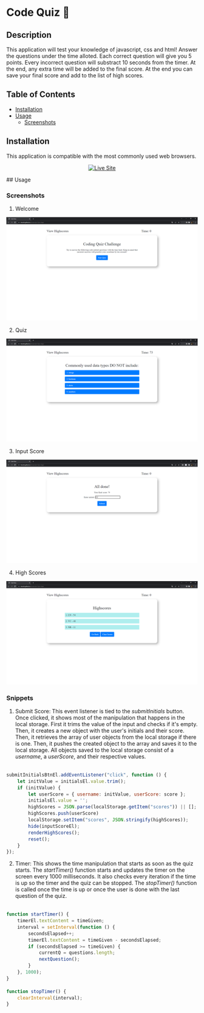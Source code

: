 # Code Quiz 📝


## Description

This application will test your knowledge of javascript, css and html! Answer the questions under the time alloted. Each correct question will give you 5 points. Every incorrect question will substract 10 seconds from the timer. At the end, any extra time will be added to the final score. At the end you can save your final score and add to the list of high scores.

## Table of Contents

* [Installation](#installation)
* [Usage](#usage)
    * [Screenshots](#screenshots)


## Installation

This application is compatible with the most commonly used web browsers.

<p align="center">
    <a href="https://lniceth.github.io/Quiz-App/"><img src="https://img.shields.io/badge/-👉 See Live Site-success?style=for-the-badge"  alt="Live Site" /></a>
</p>
## Usage

### Screenshots

1. Welcome 

![Welcome](assets/images/welcome.png)

2. Quiz

![Quiz](assets/images/questions.png)

3. Input Score 

![Input](assets/images/input.png)


4. High Scores 

![HighScores](assets/images/highscores.png)



### Snippets

1. Submit Score: This event listener is tied to the _submitInitials_ button. Once clicked, it shows most of the manipulation that happens in the local storage. First it trims the value of the input and checks if it's empty. Then, it creates a new object with the user's initials and their score. Then, it retrieves the array of user objects from the local storage if there is one. Then, it pushes the created object to the array and saves it to the local storage. All objects saved to the local storage consist of a _username_, a _userScore_, and their respective values.

```javascript

submitInitialsBtnEl.addEventListener("click", function () {
    let initValue = initialsEl.value.trim();
    if (initValue) {
        let userScore = { username: initValue, userScore: score };
        initialsEl.value = '';
        highScores = JSON.parse(localStorage.getItem("scores")) || [];
        highScores.push(userScore)
        localStorage.setItem("scores", JSON.stringify(highScores));
        hide(inputScoreEl);
        renderHighScores();
        reset();
    }
});

```

2. Timer: This shows the time manipulation that starts as soon as the quiz starts. The _startTimer()_ function starts and updates the timer on the screen every 1000 milliseconds. It also checks every iteration if the time is up so the timer and the quiz can be stopped. The _stopTimer()_ function is called once the time is up or once the user is done with the last question of the quiz.

```javascript

function startTimer() {
    timerEl.textContent = timeGiven;
    interval = setInterval(function () {
        secondsElapsed++;
        timerEl.textContent = timeGiven - secondsElapsed;
        if (secondsElapsed >= timeGiven) {
            currentQ = questions.length;
            nextQuestion();
        }
    }, 1000);
}

function stopTimer() {
    clearInterval(interval);
}
    



